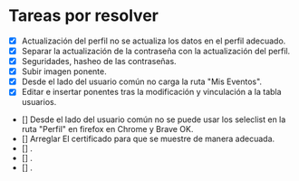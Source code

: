 # Tareas por resolver
- [X] Actualización del perfil no se actualiza los datos en el perfil adecuado.
- [X] Separar la actualización de la contraseña con la actualización del perfil.
- [X] Seguridades, hasheo de las contraseñas.
- [X] Subir imagen ponente.
- [X] Desde el lado del usuario común no carga la ruta "Mis Eventos".
- [X] Editar e insertar ponentes tras la modificación y vinculación a la tabla usuarios.
- [] Desde el lado del usuario común no se puede usar los seleclist en la ruta "Perfil" en firefox en Chrome y Brave OK.
- [] Arreglar El certificado para que se muestre de manera adecuada.
- [] .
- [] .
- [] .